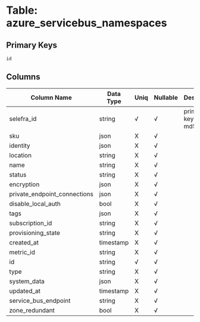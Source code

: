 # Table: azure_servicebus_namespaces

## Primary Keys 

```
id
```


## Columns 

|  Column Name   |  Data Type  | Uniq | Nullable | Description | 
|  ----  | ----  | ----  | ----  | ---- | 
| selefra_id | string | √ | √ | primary keys value md5 | 
| sku | json | X | √ |  | 
| identity | json | X | √ |  | 
| location | string | X | √ |  | 
| name | string | X | √ |  | 
| status | string | X | √ |  | 
| encryption | json | X | √ |  | 
| private_endpoint_connections | json | X | √ |  | 
| disable_local_auth | bool | X | √ |  | 
| tags | json | X | √ |  | 
| subscription_id | string | X | √ |  | 
| provisioning_state | string | X | √ |  | 
| created_at | timestamp | X | √ |  | 
| metric_id | string | X | √ |  | 
| id | string | √ | √ |  | 
| type | string | X | √ |  | 
| system_data | json | X | √ |  | 
| updated_at | timestamp | X | √ |  | 
| service_bus_endpoint | string | X | √ |  | 
| zone_redundant | bool | X | √ |  | 


